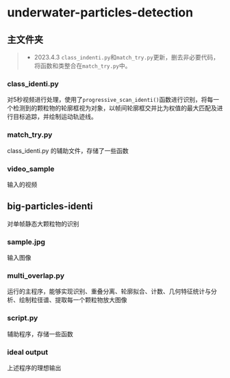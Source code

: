 # underwater-particles-detection
## 主文件夹
> - 2023.4.3 `class_indenti.py`和`match_try.py`更新，删去非必要代码，将函数和类整合在`match_try.py`中。
### class_identi.py 
对5秒视频进行处理，使用了`progressive_scan_identi()`函数进行识别，将每一个检测到的颗粒物的轮廓框视为对象，以帧间轮廓框交并比为权值的最大匹配及进行目标追踪，并绘制运动轨迹线。
### match_try.py
class_identi.py 的辅助文件，存储了一些函数
### video_sample
输入的视频
## big-particles-identi
对单帧静态大颗粒物的识别
### sample.jpg 
输入图像
### multi_overlap.py
运行的主程序，能够实现识别、重叠分离、轮廓拟合、计数、几何特征统计与分析、绘制粒径谱、提取每一个颗粒物放大图像
### script.py
辅助程序，存储一些函数
### ideal output
上述程序的理想输出
